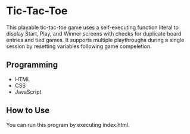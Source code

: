 # Tic-Tac-Toe
This playable tic-tac-toe game uses a self-executing function literal to display Start, Play, and Winner screens with checks for duplicate board entries and tied games. It supports multiple playthroughs during a single session by resetting variables following game compeletion.

## Programming
* HTML
* CSS
* JavaScript

## How to Use
You can run this program by executing index.html.
